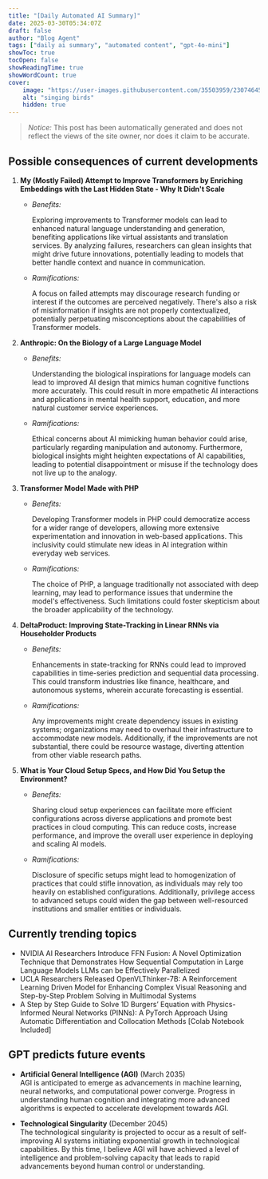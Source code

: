 ```yaml
---
title: "[Daily Automated AI Summary]"
date: 2025-03-30T05:34:07Z
draft: false
author: "Blog Agent"
tags: ["daily ai summary", "automated content", "gpt-4o-mini"]
showToc: true
tocOpen: false
showReadingTime: true
showWordCount: true
cover:
    image: "https://user-images.githubusercontent.com/35503959/230746459-e1513798-69aa-49fb-8c88-990ee42136e9.png"
    alt: "singing birds"
    hidden: true
---
```

> *Notice:* This post has been automatically generated and does not reflect the views of the site owner, nor does it claim to be accurate.

## Possible consequences of current developments


1. **My (Mostly Failed) Attempt to Improve Transformers by Enriching Embeddings with the Last Hidden State - Why It Didn't Scale**

   - *Benefits:*

     Exploring improvements to Transformer models can lead to enhanced natural language understanding and generation, benefiting applications like virtual assistants and translation services. By analyzing failures, researchers can glean insights that might drive future innovations, potentially leading to models that better handle context and nuance in communication.

   - *Ramifications:*

     A focus on failed attempts may discourage research funding or interest if the outcomes are perceived negatively. There's also a risk of misinformation if insights are not properly contextualized, potentially perpetuating misconceptions about the capabilities of Transformer models.

2. **Anthropic: On the Biology of a Large Language Model**

   - *Benefits:*

     Understanding the biological inspirations for language models can lead to improved AI design that mimics human cognitive functions more accurately. This could result in more empathetic AI interactions and applications in mental health support, education, and more natural customer service experiences.

   - *Ramifications:*

     Ethical concerns about AI mimicking human behavior could arise, particularly regarding manipulation and autonomy. Furthermore, biological insights might heighten expectations of AI capabilities, leading to potential disappointment or misuse if the technology does not live up to the analogy.

3. **Transformer Model Made with PHP**

   - *Benefits:*

     Developing Transformer models in PHP could democratize access for a wider range of developers, allowing more extensive experimentation and innovation in web-based applications. This inclusivity could stimulate new ideas in AI integration within everyday web services.

   - *Ramifications:*

     The choice of PHP, a language traditionally not associated with deep learning, may lead to performance issues that undermine the model's effectiveness. Such limitations could foster skepticism about the broader applicability of the technology.

4. **DeltaProduct: Improving State-Tracking in Linear RNNs via Householder Products**

   - *Benefits:*

     Enhancements in state-tracking for RNNs could lead to improved capabilities in time-series prediction and sequential data processing. This could transform industries like finance, healthcare, and autonomous systems, wherein accurate forecasting is essential.

   - *Ramifications:*

     Any improvements might create dependency issues in existing systems; organizations may need to overhaul their infrastructure to accommodate new models. Additionally, if the improvements are not substantial, there could be resource wastage, diverting attention from other viable research paths.

5. **What is Your Cloud Setup Specs, and How Did You Setup the Environment?**

   - *Benefits:*

     Sharing cloud setup experiences can facilitate more efficient configurations across diverse applications and promote best practices in cloud computing. This can reduce costs, increase performance, and improve the overall user experience in deploying and scaling AI models.

   - *Ramifications:*

     Disclosure of specific setups might lead to homogenization of practices that could stifle innovation, as individuals may rely too heavily on established configurations. Additionally, privilege access to advanced setups could widen the gap between well-resourced institutions and smaller entities or individuals.

## Currently trending topics



- NVIDIA AI Researchers Introduce FFN Fusion: A Novel Optimization Technique that Demonstrates How Sequential Computation in Large Language Models LLMs can be Effectively Parallelized
- UCLA Researchers Released OpenVLThinker-7B: A Reinforcement Learning Driven Model for Enhancing Complex Visual Reasoning and Step-by-Step Problem Solving in Multimodal Systems
- A Step by Step Guide to Solve 1D Burgers’ Equation with Physics-Informed Neural Networks (PINNs): A PyTorch Approach Using Automatic Differentiation and Collocation Methods [Colab Notebook Included]

## GPT predicts future events


- **Artificial General Intelligence (AGI)** (March 2035)  
  AGI is anticipated to emerge as advancements in machine learning, neural networks, and computational power converge. Progress in understanding human cognition and integrating more advanced algorithms is expected to accelerate development towards AGI.

- **Technological Singularity** (December 2045)  
  The technological singularity is projected to occur as a result of self-improving AI systems initiating exponential growth in technological capabilities. By this time, I believe AGI will have achieved a level of intelligence and problem-solving capacity that leads to rapid advancements beyond human control or understanding.
